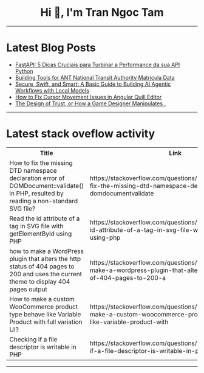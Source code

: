 <h1 align="center">Hi 👋, I'm Tran Ngoc Tam</h1>

---

# Latest Blog Posts 
<!-- BLOG-POST-LIST:START -->
- [FastAPI: 5 Dicas Cruciais para Turbinar a Performance da sua API Python](https://dev.to/gustavogarciapereira/fastapi-5-dicas-cruciais-para-turbinar-a-performance-da-sua-api-python-4l1k)
- [Building Tools for ANT National Transit Authority Matrícula Data](https://dev.to/johnsmith6/building-tools-for-ant-national-transit-authority-matricula-data-45ne)
- [Secure, Swift, and Smart: A Basic Guide to Building AI Agentic Workflows with Local Models](https://dev.to/maverick_tr/secure-swift-and-smart-a-basic-guide-to-building-ai-agentic-workflows-with-local-models-58lo)
- [How to Fix Cursor Movement Issues in Angular Quill Editor](https://dev.to/generatecodedev/how-to-fix-cursor-movement-issues-in-angular-quill-editor-1adk)
- [The Design of Trust, or How a Game Designer Manipulates .](https://dev.to/nickkeepkind/the-design-of-trust-or-how-a-game-designer-manipulates--mnp)
<!-- BLOG-POST-LIST:END -->

---

# Latest stack oveflow activity
<table>
  <tr><th>Title</th><th>Link</th></tr>
  <!-- STACKOVERFLOW:START --><tr><td>How to fix the missing DTD namespace declaration error of DOMDocument::validate&lpar;&rpar; in PHP, resulted by reading a non-standard SVG file?</td><td>https://stackoverflow.com/questions/79616543/how-to-fix-the-missing-dtd-namespace-declaration-error-of-domdocumentvalidate</td></tr><tr><td>Read the id attribute of a tag in SVG file with getElementById using PHP</td><td>https://stackoverflow.com/questions/79616325/read-the-id-attribute-of-a-tag-in-svg-file-with-getelementbyid-using-php</td></tr><tr><td>how to make a WordPress plugin that alters the http status of 404 pages to 200 and uses the current theme to display 404 pages output</td><td>https://stackoverflow.com/questions/79615693/how-to-make-a-wordpress-plugin-that-alters-the-http-status-of-404-pages-to-200-a</td></tr><tr><td>How to make a custom WooCommerce product type behave like Variable Product with full variation UI?</td><td>https://stackoverflow.com/questions/79615383/how-to-make-a-custom-woocommerce-product-type-behave-like-variable-product-with</td></tr><tr><td>Checking if a file descriptor is writable in PHP</td><td>https://stackoverflow.com/questions/79615340/checking-if-a-file-descriptor-is-writable-in-php</td></tr><!-- STACKOVERFLOW:END -->
</table>

---



